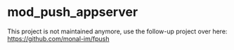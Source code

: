 # mod\_push\_appserver

This project is not maintained anymore, use the follow-up project over here: https://github.com/monal-im/fpush
